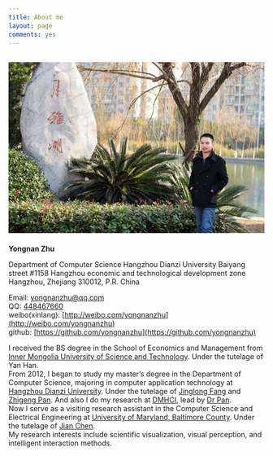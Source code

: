 ```yaml
---
title: About me
layout: page
comments: yes
---
```


![Myself](/picture/pic.jpg)     
------

__Yongnan Zhu__     

Department of Computer Science
Hangzhou Dianzi University
Baiyang street #1158
Hangzhou economic and technological development zone 
Hangzhou, Zhejiang 310012, P.R. China    

Email: [yongnanzhu@qq.com](yongnanzhu@qq.com)     
QQ: [448467660](http://wpa.qq.com/msgrd?V=1&Uin=448467660)    
weibo(xinlang): [http://weibo.com/yongnanzhu](http://weibo.com/yongnanzhu)        
github: [https://github.com/yongnanzhu](https://github.com/yongnanzhu)   

I received the BS degree in the School of Economics and Management from [Inner Mongolia University of Science and Technology](http://www.imust.cn/). Under the tutelage of Yan Han.    
From 2012, I began to study my master’s degree in the Department of Computer Science, majoring in computer application technology at [Hangzhou Dianzi University](http://www.hdu.edu.cn/). Under the tutelage of [Jinglong Fang](http://computer.hdu.edu.cn/index.php/article/109) and [Zhigeng Pan](http://hise.hznu.edu.cn/newsShow.aspx?ID=1232&PID=). And also I do my research at [DMHCI](http://www.dmhci.net/), lead by [Dr Pan](http://hise.hznu.edu.cn/newsShow.aspx?ID=1232&PID=).      
Now I serve as a visiting research assistant in the Computer Science and Electrical Engineering at [University of Maryland, Baltimore County](http://www.umbc.edu/). Under the tutelage of [Jian Chen](http://www.csee.umbc.edu/~jichen).       
My research interests include  scientific  visualization, visual perception, and intelligent interaction methods.    

 
